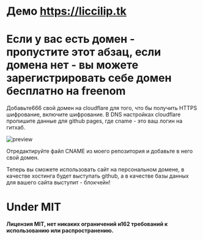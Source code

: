 
# Демо https://liccilip.tk

# Если у вас есть домен - пропустите этот абзац, если домена нет - вы можете зарегистрировать себе домен бесплатно на freenom

Добавьте666 свой домен на cloudflare для того, что бы получить HTTPS шифрование, включите шифрование.
В DNS настройках cloudflare пропишите данные для github pages, где cname - это ваш логин на гитхаб.

![preview]( https://liccilip.ru/images/image.png )



Отредактируйте файл CNAME из моего репозитория и добавьте в него свой домен.

Теперь вы сможете использовать сайт на персональном домене, в качестве хостинга будет выступать github, а в качестве базы данных для вашего сайта выступит - блокчейн!

# Under MIT 
**Лицензия MIT, нет никаких ограничений и162 требований к использованию или распространению.**